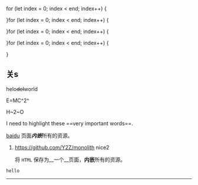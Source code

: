 for (let index = 0; index < end; index++) {
  
}for (let index = 0; index < end; index++) {
  
}for (let index = 0; index < end; index++) {
  
}for (let index = 0; index < end; index++) {
  
}
## 关s


helo~~del~~world

E=MC^2^

H~2~O


I need to highlight these ==very important words==.


[baidu](https://baidu.com)
页面***内嵌***所有的资源。

1. https://github.com/Y2Z/monolith
    nice2

    将 `HTML` 保存为__一个__页面，**内嵌**所有的资源。

```
hello
```

---